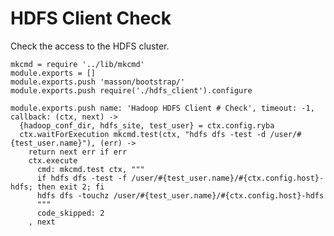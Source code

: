 
# HDFS Client Check

Check the access to the HDFS cluster.

    mkcmd = require '../lib/mkcmd'
    module.exports = []
    module.exports.push 'masson/bootstrap/'
    module.exports.push require('./hdfs_client').configure

    module.exports.push name: 'Hadoop HDFS Client # Check', timeout: -1, callback: (ctx, next) ->
      {hadoop_conf_dir, hdfs_site, test_user} = ctx.config.ryba
      ctx.waitForExecution mkcmd.test(ctx, "hdfs dfs -test -d /user/#{test_user.name}"), (err) ->
        return next err if err
        ctx.execute
          cmd: mkcmd.test ctx, """
          if hdfs dfs -test -f /user/#{test_user.name}/#{ctx.config.host}-hdfs; then exit 2; fi
          hdfs dfs -touchz /user/#{test_user.name}/#{ctx.config.host}-hdfs
          """
          code_skipped: 2
        , next
